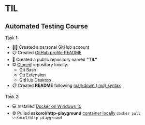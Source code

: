 # TIL

## Automated Testing Course

Task 1:
* :technologist: Created a personal GitHub account
* :clipboard: Created  [GitHub profile README](https://docs.github.com/en/github/setting-up-and-managing-your-github-profile/customizing-your-profile/managing-your-profile-readme)
* :file_folder: Created a public repository named **"TIL"** 
* :copyright: [Cloned](https://docs.github.com/en/github/creating-cloning-and-archiving-repositories/cloning-a-repository-from-github/cloning-a-repository) repository locally:
  * Git Bash
  * Git Extension
  * GitHub Desktop
* :clipboard: Created **README** following [markdown (.md) syntax](https://guides.github.com/features/mastering-markdown/)

Task 2:
* :computer: Installed [Docker on Windows 10](https://docs.docker.com/docker-for-windows/install/)
* :copyright: Pulled **sskorol/http-playground** [container locally](https://docs.docker.com/engine/reference/commandline/pull/)
`docker pull sskorol/http-playground`

